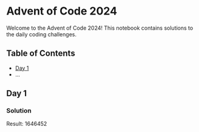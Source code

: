# Advent of Code 2024

Welcome to the Advent of Code 2024! This notebook contains solutions to the daily coding challenges.

## Table of Contents
- [Day 1](#day-1)
- ...

## Day 1

### Solution

Result: 1646452